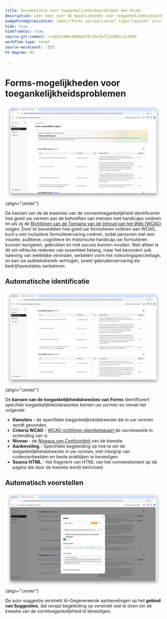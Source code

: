 ```yaml
---
title: Documentatie over toegankelijkheidsproblemen met Forms
description: Leer meer over de mogelijkheden voor toegankelijkheidsproblemen in formulieren en hoe u deze kunt gebruiken om de toegankelijkheid van formulieren en de gebruikerservaring op uw website te verbeteren.
badgeFormOptimization: label="Forms optimaliseren" type="Caution" url="../../opportunity-types/form-optimization.md" tooltip="Forms optimaliseren"
hide: true
hidefromtoc: true
source-git-commit: ccabd2c9d0c08dbbb7872be7bf1232661ca17bd9
workflow-type: tm+mt
source-wordcount: '252'
ht-degree: 0%

---
```



# Forms-mogelijkheden voor toegankelijkheidsproblemen

![ de kansen van de de toegankelijkheidskwesties van Forms ](./assets/forms-accessibility-issues/hero.png){align="center"}

De kansen van de de kwesties van de vormentoegankelijkheid identificeren hoe goed uw vormen aan de behoeften van mensen met handicaps voldoen en als zij de [ Richtlijnen van de Toegang van de Inhoud van het Web (WCAG) ](https://www.w3.org/TR/WCAG21/) volgen. Door te beoordelen hoe goed uw formulieren voldoen aan WCAG, kunt u een inclusieve formulierervaring creëren, zodat personen met een visuele, auditieve, cognitieve en motorische handicap uw formulieren kunnen navigeren, gebruiken en met succes kunnen invullen. Niet alleen is dit om ethische redenen van essentieel belang, maar het bevordert ook naleving van wettelijke vereisten, verbetert vorm het voltooiingspercentage, en kan uw publieksbereik verhogen, zowel gebruikerservaring als bedrijfsprestaties verbeteren.

## Automatische identificatie

![ auto-identificeer de kwesties van de vormtoegankelijkheid ](./assets/forms-accessibility-issues/auto-identify.png){align="center"}

De **kansen van de toegankelijkheidskwesties van Forms** identificeert specifiek toegankelijkheidskwesties binnen uw vormen en omvat het volgende:

* **Kwesties** - de specifieke toegankelijkheidskwestie die in uw vormen wordt gevonden.
* **Criteria WCAG** - [ WCAG richtlijnen identiteitskaart ](https://www.w3.org/TR/WCAG21/) de vormkwestie in schending van is.
* **Niveau** - de [ Niveaus van Conformiteit ](https://www.w3.org/WAI/WCAG21/Understanding/conformance#levels) van de kwestie.
* **Aanbeveling** - Specifieke begeleiding op hoe te om de toegankelijkheidskwestie in uw vormen, met inbegrip van codevoorbeelden en beste praktijken te bevestigen.
* **Source HTML** - het fragment van HTML van het vormenelement op de pagina die door de kwestie wordt beïnvloed.

## Automatisch voorstellen

![ automatisch-stelt de kwesties van de vormtoegankelijkheid voor ](./assets/forms-accessibility-issues/auto-suggest.png){align="center"}

De auto-suggestie verstrekt AI-Gegenereerde aanbevelingen op het **gebied van Suggesties**, dat recept begeleiding op verstrekt wat te doen om de kwestie van de vormtoegankelijkheid te bevestigen.

<!-- 

## Auto-optimize

[!BADGE Ultimate]{type=Positive tooltip="Ultimate"}

![Auto-optimize forms accessibility issues](./assets/accessibility-issues/auto-optimize.png){align="center"}

Sites Optimizer Ultimate adds the ability to deploy auto-optimization for the form accessibility issues found.

>[!BEGINTABS]

>[!TAB Deploy optimization]

{{auto-optimize-deploy-optimization-slack}}

>[!TAB Request approval]

{{auto-optimize-request-approval}}

>[!ENDTABS]
-->

